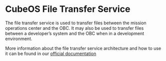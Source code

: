 # CubeOS File Transfer Service

The file transfer service is used to transfer files between the mission operations
center and the OBC.
It may also be used to transfer files between a developer’s system and the OBC when
in a development environment.

More information about the file transfer service architecture and how to use it can
be found in our [official documentation](https://docs.cubeos-doc-websitem/latest/ecosystem/services/file.html)